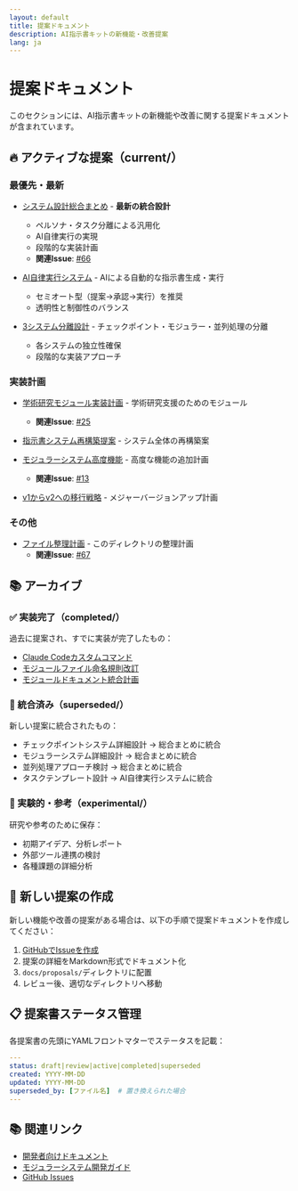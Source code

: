 ```yaml
---
layout: default
title: 提案ドキュメント
description: AI指示書キットの新機能・改善提案
lang: ja
---
```


# 提案ドキュメント

このセクションには、AI指示書キットの新機能や改善に関する提案ドキュメントが含まれています。

## 🔥 アクティブな提案（current/）

### 最優先・最新
- [システム設計総合まとめ](current/comprehensive_system_design_summary.md) - **最新の統合設計** 
  - ペルソナ・タスク分離による汎用化
  - AI自律実行の実現
  - 段階的な実装計画
  - **関連Issue**: [#66](https://github.com/dobachi/AI_Instruction_Kits/issues/66)

- [AI自律実行システム](current/ai_autonomous_instruction_generation.md) - AIによる自動的な指示書生成・実行
  - セミオート型（提案→承認→実行）を推奨
  - 透明性と制御性のバランス

- [3システム分離設計](current/three_systems_separation_design.md) - チェックポイント・モジュラー・並列処理の分離
  - 各システムの独立性確保
  - 段階的な実装アプローチ

### 実装計画
- [学術研究モジュール実装計画](current/academic_modules_implementation_plan.md) - 学術研究支援のためのモジュール
  - **関連Issue**: [#25](https://github.com/dobachi/AI_Instruction_Kits/issues/25)

- [指示書システム再構築提案](current/instructions_system_restructure.md) - システム全体の再構築案

- [モジュラーシステム高度機能](current/modular_advanced_features.md) - 高度な機能の追加計画
  - **関連Issue**: [#13](https://github.com/dobachi/AI_Instruction_Kits/issues/13)

- [v1からv2への移行戦略](current/v1_to_v2_migration_strategy.md) - メジャーバージョンアップ計画

### その他
- [ファイル整理計画](file_organization_plan.md) - このディレクトリの整理計画
  - **関連Issue**: [#67](https://github.com/dobachi/AI_Instruction_Kits/issues/67)

## 📚 アーカイブ

### ✅ 実装完了（completed/）
過去に提案され、すでに実装が完了したもの：
- [Claude Codeカスタムコマンド](../proposals_archive/completed/)
- [モジュールファイル命名規則改訂](../proposals_archive/completed/)
- [モジュールドキュメント統合計画](../proposals_archive/completed/)

### 🔄 統合済み（superseded/）
新しい提案に統合されたもの：
- チェックポイントシステム詳細設計 → 総合まとめに統合
- モジュラーシステム詳細設計 → 総合まとめに統合
- 並列処理アプローチ検討 → 総合まとめに統合
- タスクテンプレート設計 → AI自律実行システムに統合

### 🧪 実験的・参考（experimental/）
研究や参考のために保存：
- 初期アイデア、分析レポート
- 外部ツール連携の検討
- 各種課題の詳細分析

## 🚀 新しい提案の作成

新しい機能や改善の提案がある場合は、以下の手順で提案ドキュメントを作成してください：

1. [GitHubでIssueを作成](https://github.com/dobachi/AI_Instruction_Kits/issues/new)
2. 提案の詳細をMarkdown形式でドキュメント化
3. `docs/proposals/`ディレクトリに配置
4. レビュー後、適切なディレクトリへ移動

## 📋 提案書ステータス管理

各提案書の先頭にYAMLフロントマターでステータスを記載：
```yaml
---
status: draft|review|active|completed|superseded
created: YYYY-MM-DD
updated: YYYY-MM-DD
superseded_by: [ファイル名]  # 置き換えられた場合
---
```

## 📚 関連リンク

- [開発者向けドキュメント](../developers/)
- [モジュラーシステム開発ガイド](../../modular/DEVELOPMENT.md)
- [GitHub Issues](https://github.com/dobachi/AI_Instruction_Kits/issues)